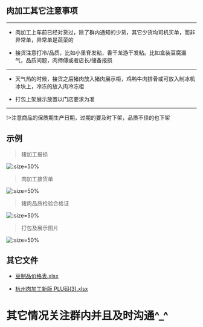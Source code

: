 ## 肉加工其它注意事项

----

+ 肉加工上车前已经对货过，除了群内通知的少货，其它少货均司机买单，而非异常单，异常单是蔬菜的

+ 接货注意打冷/品质，比如小里脊发粘，香干龙游干发粘。比如盒装豆腐漏气，品质问题，肉师傅或者店长/储备报损

----

+ 天气热的时候，接货之后猪肉放入猪肉展示柜，鸡鸭牛肉排骨或可放入制冰机冰块上，冷冻的放入肉冷冻柜

+ 打包上架展示放置以门店要求为准

----

!>注意商品的保质期生产日期，过期的要及时下架，品质不佳的也下架

## 示例

> 猪加工报损

 ![](http://ring4uys0.hd-bkt.clouddn.com/common/示例肉加工报损.jpeg ':size=50%')

> 肉加工接货单

 ![](http://ring4uys0.hd-bkt.clouddn.com/common/示例肉豆制品收货单.jpeg ':size=50%')

> 猪肉品质检验合格证   

 ![](http://ring4uys0.hd-bkt.clouddn.com/common/示例猪肉品质检验合格证.jpeg ':size=50%')

> 打包及展示图片

 ![](http://ring4uys0.hd-bkt.clouddn.com/common/示例豆制品展示.jpeg ':size=50%')

## 其它文件

* <p><a href="https://hanwall.github.io/WORKFLOWS4COMPANY/resources/files/official/豆制品价格表.xlsx">豆制品价格表.xlsx</a></p>
* <p><a href="https://hanwall.github.io/WORKFLOWS4COMPANY/resources/files/official/杭州肉加工新版 PLU码(3).xlsx">杭州肉加工新版 PLU码(3).xlsx</a></p>

# 其它情况关注群内并且及时沟通^_^
